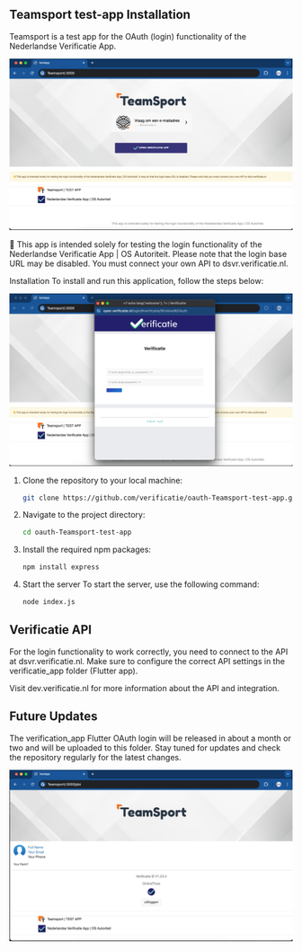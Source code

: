 ## Teamsport test-app Installation


Teamsport is a test app for the OAuth (login) functionality of the Nederlandse Verificatie App.

![Alt tekst](https://raw.githubusercontent.com/verificatie/oauth-Teamsport-test-app/main/img/Teamsport-3320.png)

👋 This app is intended solely for testing the login functionality of the Nederlandse Verificatie App | OS Autoriteit. Please note that the login base URL may be disabled. You must connect your own API to dsvr.verificatie.nl.

Installation
To install and run this application, follow the steps below:

![Alt tekst](https://raw.githubusercontent.com/verificatie/oauth-Teamsport-test-app/main/img/Teamsport-0723-0133.png)

1. Clone the repository to your local machine:


    ```bash
    git clone https://github.com/verificatie/oauth-Teamsport-test-app.git
    ```

2. Navigate to the project directory:

    ```bash
    cd oauth-Teamsport-test-app
    ```

3. Install the required npm packages:

    ```bash
    npm install express
    ```

4. Start the server
To start the server, use the following command:

    ```bash
    node index.js
    ```

## Verificatie API

For the login functionality to work correctly, you need to connect to the API at dsvr.verificatie.nl. Make sure to configure the correct API settings in the verificatie_app folder (Flutter app).

Visit dev.verificatie.nl for more information about the API and integration.

## Future Updates
The verification_app Flutter OAuth login will be released in about a month or two and will be uploaded to this folder. Stay tuned for updates and check the repository regularly for the latest changes.

![Alt tekst](https://raw.githubusercontent.com/verificatie/oauth-Teamsport-test-app/main/img/Teamsport-20240723.png)
